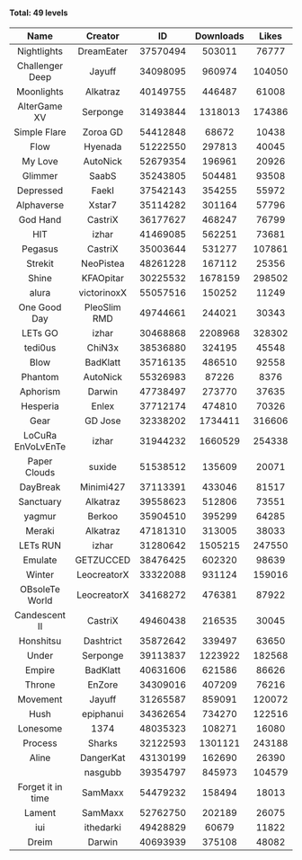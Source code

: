 #### Total: 49 levels

| Name | Creator | ID | Downloads | Likes |
|:---:|:---:|:---:|:---:|:---:|
| Nightlights | DreamEater | 37570494 | 503011 | 76777
| Challenger Deep | Jayuff | 34098095 | 960974 | 104050
| Moonlights | Alkatraz | 40149755 | 446487 | 61008
| AlterGame XV | Serponge | 31493844 | 1318013 | 174386
| Simple Flare | Zoroa GD | 54412848 | 68672 | 10438
| Flow | Hyenada | 51222550 | 297813 | 40045
| My Love | AutoNick | 52679354 | 196961 | 20926
| Glimmer | SaabS | 35243805 | 504481 | 93508
| Depressed | FaekI | 37542143 | 354255 | 55972
| Alphaverse | Xstar7 | 35114282 | 301164 | 57796
| God Hand | CastriX | 36177627 | 468247 | 76799
| HIT | izhar | 41469085 | 562251 | 73681
| Pegasus | CastriX | 35003644 | 531277 | 107861
| Strekit | NeoPistea | 48261228 | 167112 | 25356
| Shine | KFAOpitar | 30225532 | 1678159 | 298502
| alura | victorinoxX | 55057516 | 150252 | 11249
| One Good Day | PleoSlim RMD | 49744661 | 244021 | 30343
| LETs GO | izhar | 30468868 | 2208968 | 328302
| tedi0us | ChiN3x | 38536880 | 324195 | 45548
| Blow | BadKlatt | 35716135 | 486510 | 92558
| Phantom | AutoNick | 55326983 | 87226 | 8376
| Aphorism | Darwin | 47738497 | 273770 | 37635
| Hesperia | Enlex | 37712174 | 474810 | 70326
| Gear | GD Jose | 32338202 | 1734411 | 316606
| LoCuRa EnVoLvEnTe | izhar | 31944232 | 1660529 | 254338
| Paper Clouds | suxide | 51538512 | 135609 | 20071
| DayBreak | Minimi427 | 37113391 | 433046 | 81517
| Sanctuary | Alkatraz | 39558623 | 512806 | 73551
| yagmur | Berkoo | 35904510 | 395299 | 64285
| Meraki | Alkatraz | 47181310 | 313005 | 38033
| LETs  RUN | izhar | 31280642 | 1505215 | 247550
| Emulate | GETZUCCED | 38476425 | 602320 | 98639
| Winter | LeocreatorX | 33322088 | 931124 | 159016
| OBsoleTe World | LeocreatorX | 34168272 | 476381 | 87922
| Candescent II | CastriX | 49460438 | 216535 | 30045
| Honshitsu | Dashtrict | 35872642 | 339497 | 63650
| Under | Serponge | 39113837 | 1223922 | 182568
| Empire | BadKlatt | 40631606 | 621586 | 86626
| Throne | EnZore | 34309016 | 407209 | 76216
| Movement | Jayuff | 31265587 | 859091 | 120072
| Hush | epiphanui | 34362654 | 734270 | 122516
| Lonesome | 1374 | 48035323 | 108271 | 16080
| Process | Sharks | 32122593 | 1301121 | 243188
| Aline | DangerKat | 43130199 | 162690 | 26390
|   | nasgubb | 39354797 | 845973 | 104579
| Forget it in time | SamMaxx | 54479232 | 158494 | 18013
| Lament | SamMaxx | 52762750 | 202189 | 26075
| iui | ithedarki | 49428829 | 60679 | 11822
| Dreim | Darwin | 40693939 | 375108 | 48082
